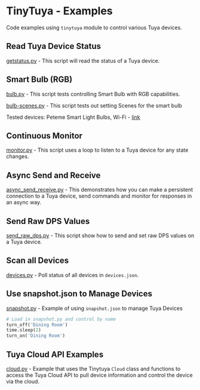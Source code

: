 # TinyTuya - Examples

Code examples using `tinytuya` module to control various Tuya devices.

## Read Tuya Device Status

[getstatus.py](getstatus.py) - This script will read the status of a Tuya device. 

## Smart Bulb (RGB) 

[bulb.py](bulb.py) - This script tests controlling Smart Bulb with RGB capabilities.  

[bulb-scenes.py](bulb-scenes.py) - This script tests out setting Scenes for the smart bulb 

Tested devices:  Peteme Smart Light Bulbs, Wi-Fi - [link](https://www.amazon.com/gp/product/B07MKDLV1V/)

## Continuous Monitor

[monitor.py](monitor.py) - This script uses a loop to listen to a Tuya device for any state changes.  

## Async Send and Receive

[async_send_receive.py](async_send_receive.py) - This demonstrates how you can make a persistent connection to a Tuya device, send commands and monitor for responses in an async way.

## Send Raw DPS Values

[send_raw_dps.py](send_raw_dps.py) - This script show how to send and set raw DPS values on a Tuya device. 

## Scan all Devices

[devices.py](devices.py) - Poll status of all devices in `devices.json`.

## Use snapshot.json to Manage Devices

[snapshot.py](snapshot.py) - Example of using `snapshot.json` to manage Tuya Devices

```python
# Load in snapshot.py and control by name
turn_off('Dining Room')
time.sleep(2)
turn_on('Dining Room')
```

## Tuya Cloud API Examples

[cloud.py](cloud.py) -  Example that uses the Tinytuya `Cloud` class and functions to access the Tuya Cloud API to pull device information and control the device via the cloud.
